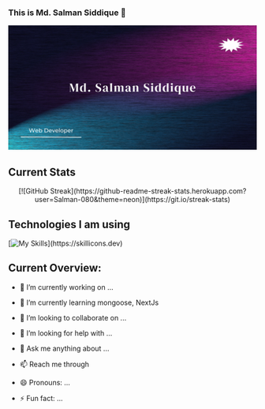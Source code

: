 ### This is Md. Salman Siddique 👋

![The San Juan Mountains are beautiful!](https://raw.githubusercontent.com/Salman-080/Salman-080/main/images/banner22.jpg "San Juan Mountains")

## Current Stats
<div align="center">
[![GitHub Streak](https://github-readme-streak-stats.herokuapp.com?user=Salman-080&theme=neon)](https://git.io/streak-stats)
</div>

## Technologies I am using

[![My Skills](https://skillicons.dev/icons?i=js,html,css,react,mongodb,express,nodejs,tailwindcss,)](https://skillicons.dev)





## Current Overview:

- 🔭 I’m currently working on ...
- 🌱 I’m currently learning mongoose, NextJs
- 👯 I’m looking to collaborate on ...
- 🤔 I’m looking for help with ...
- 💬 Ask me anything about ...
- 📫 Reach me through

- 😄 Pronouns: ...
- ⚡ Fun fact: ...


